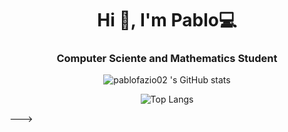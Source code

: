 <h1 align="center">Hi 👋, I'm Pablo💻</h1>
<h3 align="center">Computer Sciente and Mathematics Student</h3>

<div align="center">

![pablofazio02 's GitHub stats](https://github-readme-stats.vercel.app/api?username=pablofazio02&show_icons=true&theme=radical&cache_seconds=1800)

![Top Langs](https://github-readme-stats.vercel.app/api/top-langs/?username=pablofazio02&show_icons=true&theme=radical&cache_seconds=1800)

</div>
--->
